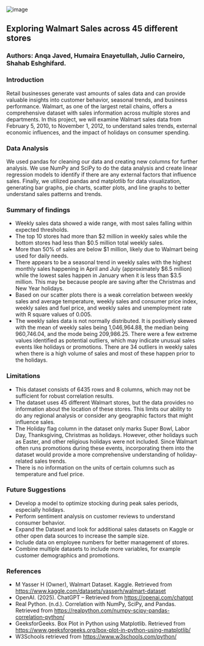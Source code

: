 ![image](https://github.com/user-attachments/assets/935183f0-b743-46be-98b5-5ef3d98b08a3)

## Exploring Walmart Sales across 45 different stores

### Authors: Anqa Javed, Humaira Enayetullah, Julio Carneiro, Shahab Eshghifard.

### Introduction
Retail businesses generate vast amounts of sales data and can provide valuable insights into customer behavior, seasonal trends, and business performance. Walmart, as one of the largest retail chains, offers a comprehensive dataset with sales information across multiple stores and departments. In this project, we will examine Walmart sales data from February 5, 2010, to November 1, 2012, to understand sales trends, external economic influences, and the impact of holidays on consumer spending.

### Data Analysis
We used pandas for cleaning our data and creating new columns for further analysis. We use NumPy and SciPy to do the data analysis and create linear regression models to identify if there are any external factors that influence sales. Finally, we utilized pandas and matplotlib for data visualization, generating bar graphs, pie charts, scatter plots, and line graphs to better understand sales patterns and trends.

### Summary of findings
* Weekly sales data showed a wide range, with most sales falling within expected thresholds.
* The top 10 stores had more than $2 million in weekly sales while the bottom stores had less than $0.5 million total weekly sales.
* More than 50% of sales are below $1 million, likely due to Walmart being used for daily needs.
* There appears to be a seasonal trend in weekly sales with the highest monthly sales happening in April and July (approximately $6.5 million) while the lowest sales happen in January when it is less than $3.5 million. This may be because people are saving after the Christmas and New Year holidays. 
* Based on our scatter plots there is a weak correlation between weekly sales and average temperature, weekly sales and consumer price index, weekly sales and fuel price, and weekly sales and unemployment rate with R square values of 0.005.
* The weekly sales data is not normally distributed. It is positively skewed with the mean of weekly sales being 1,046,964.88, the median being 960,746.04, and the mode being 209,986.25.
There were a few extreme values identified as potential outliers, which may indicate unusual sales events like holidays or promotions. There are 34 outliers in weekly sales when there is a high volume of sales and most of these happen prior to the holidays.

### Limitations
* This dataset consists of 6435 rows and 8 columns, which may not be sufficient for robust correlation results.
* The dataset uses 45 different Walmart stores, but the data provides no information about the location of these stores.  This limits our ability to do any regional analysis or consider any geographic factors that might influence sales.
* The Holiday flag column in the dataset only marks Super Bowl, Labor Day, Thanksgiving, Christmas as holidays. However,  other holidays such as Easter, and other religious holidays were not included. Since Walmart often runs promotions during these events, incorporating them into the dataset would provide a more comprehensive understanding of holiday-related sales trends.
* There is no information on the units of certain columns such as temperature and fuel price.

### Future Suggestions
* Develop a model to optimize stocking during peak sales periods, especially holidays.
* Perform sentiment analysis on customer reviews to understand consumer behavior.
* Expand the Dataset and look for additional sales datasets on Kaggle or other open data sources to increase the sample size.
* Include data on employee numbers for better management of stores.
* Combine multiple datasets to include more variables, for example customer demographics and promotions.

### References
* M Yasser H (Owner), Walmart Dataset. Kaggle. Retrieved from https://www.kaggle.com/datasets/yasserh/walmart-dataset
* OpenAI. (2025). ChatGPT – Retrieved from https://openai.com/chatgpt
* Real Python. (n.d.). Correlation with NumPy, SciPy, and Pandas. Retrieved from https://realpython.com/numpy-scipy-pandas-correlation-python/
* GeeksforGeeks. Box Plot in Python using Matplotlib. Retrieved from https://www.geeksforgeeks.org/box-plot-in-python-using-matplotlib/
* W3Schools retrieved from https://www.w3schools.com/python/
